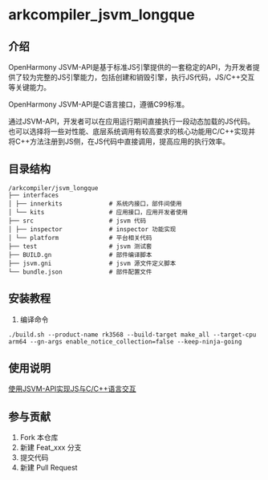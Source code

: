 # arkcompiler_jsvm_longque

## 介绍
OpenHarmony JSVM-API是基于标准JS引擎提供的一套稳定的API，为开发者提供了较为完整的JS引擎能力，包括创建和销毁引擎，执行JS代码，JS/C++交互等关键能力。

OpenHarmony JSVM-API是C语言接口，遵循C99标准。

通过JSVM-API，开发者可以在应用运行期间直接执行一段动态加载的JS代码。也可以选择将一些对性能、底层系统调用有较高要求的核心功能用C/C++实现并将C++方法注册到JS侧，在JS代码中直接调用，提高应用的执行效率。

## 目录结构
```
/arkcompiler/jsvm_longque
├── interfaces
│ ├── innerkits             # 系统内接口，部件间使用
│ └── kits                  # 应用接口，应用开发者使用
├── src                     # jsvm 代码
│ ├── inspector             # inspector 功能实现
│ └── platform              # 平台相关代码
├── test                    # jsvm 测试套
├── BUILD.gn                # 部件编译脚本
├── jsvm.gni                # jsvm 源文件定义脚本
└── bundle.json             # 部件配置文件
```

## 安装教程

1. 编译命令

```
./build.sh --product-name rk3568 --build-target make_all --target-cpu arm64 --gn-args enable_notice_collection=false --keep-ninja-going
```

## 使用说明

[使用JSVM-API实现JS与C/C++语言交互](https://gitee.com/openharmony/docs/tree/master/zh-cn/application-dev/napi/Readme-CN.md)

## 参与贡献

1.  Fork 本仓库
2.  新建 Feat_xxx 分支
3.  提交代码
4.  新建 Pull Request

